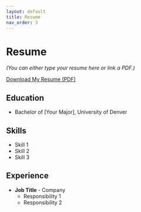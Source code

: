 ```yaml
---
layout: default
title: Resume
nav_order: 3
---
```


# Resume

_(You can either type your resume here or link a PDF.)_

[Download My Resume (PDF)](assets/pdfs/Resume-Sample.pdf)

## Education
- Bachelor of [Your Major], University of Denver

## Skills
- Skill 1
- Skill 2
- Skill 3

## Experience
- **Job Title** - Company
  - Responsibility 1
  - Responsibility 2

